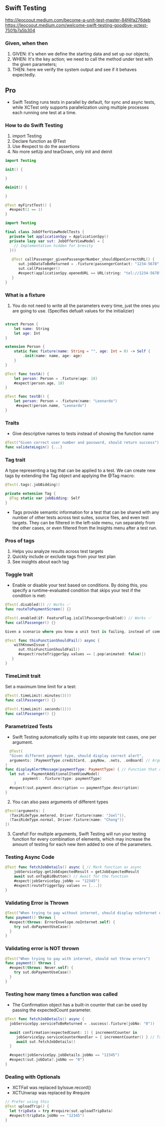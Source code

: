 ## Swift Testing

http://leocoout.medium.com/become-a-unit-test-master-84f4fa276deb
https://leocoout.medium.com/welcome-swift-testing-goodbye-xctest-7501b7a5b304

### Given, when then

1. GIVEN: it's when we define the starting data and set up our objects;
2. WHEN: It's the key action; we need to call the method under test with the given parameters;
3. THEN: here we verify the system output and see if it behaves expectedly.

## Pro
* Swift Testing runs tests in parallel by default, for sync and async tests, while XCTest only supports parallelization using multiple processes each running one test at a time.

### How to do Swift Testing
1. import Testing
2. Declare function as @Test
3. Use #expect to do the assertions
4. No more setUp and tearDown, only init and deinit

```swift 
import Testing

init() {

}

deinit() {

}

@Test myFirstTest() {
  #expect(1 == 1) 
}
   ```

```swift
import Testing

final class JobOfferViewModelTests {
  private let applicationSpy = ApplicationSpy()
  private lazy var sut: JobOfferViewModel = {
    // Implementation hidden for brevity
  }()
    
   @Test callPassenger_givenPassengerNumber_shouldOpenCorrectURL() {
      sut.jobDataToBeReturned = .fixture(passengerContact: "1234-5678")
      sut.callPassenger()
      #expect(applicationSpy.openedURL == URL(string: "tel://1234-5678"))
   }
}
```

### What is a fixture
 1. You do not need to write all the parameters every time, just the ones you are going to use. (Specifies defualt values for the initializier)

```swift

struct Person {
    let name: String
    let age: Int
}

extension Person {
    static func fixture(name: String = "", age: Int = 0) -> Self {
        .init(name: name, age: age)
    }
}

@Test func testA() {
    let person: Person = .fixture(age: 18)
    #expect(person.age, 18)
}

@Test func testB() {
    let person: Person = .fixture(name: "Leonardo")
     #expect(person.name, "Leonardo")
}

```

### Traits
* Give descriptive names to tests instead of showing the function name

```swift
@Test("Given correct user number and password, should return success")
func validateLogin() {...}
```

### Tag trait
A type representing a tag that can be applied to a test. We can create new tags by extending the Tag object and applying the @Tag macro:

```swift
@Test(.tags(.jobBidding))

private extension Tag {
  @Tag static var jobBidding: Self
}

```
* Tags provide semantic information for a test that can be shared with any number of other tests across test suites, source files, and even test targets. They can be filtered in the left-side menu, run separately from the other cases, or even filtered from the Insights menu after a test run.

### Pros of tags

1. Helps you analyze results across test targets
2. Quickly include or exclude tags from your test plan
3. See insights about each tag

### Toggle trait
* Enable or disable your test based on conditions. By doing this, you specify a runtime-evaluated condition that skips your test if the condition is met:

```swift
@Test(.disabled()) // Works ✅
func routeToPaymentScreen() {}

@Test(.enabled(if: FeatureFlag.isCallPassengerEnabled)) // Works ✅
func callPassenger() {}

Given a scenario where you know a unit test is failing, instead of commenting out or disabling using the .disabled() trait, prefer using the withKnownIssue.

@Test func thisFunctionShouldFail() async {
    withKnownIssue {
      sut.thisFunctionShouldFail()
      #expect(routeTriggerSpy.values == [.pop(animated: false)])
   }
}
 ```

### TimeLimit trait
Set a maximum time limit for a test:

```swift
@Test(.timeLimit(.minutes(3))) 
func callPassenger() {}

@Test(.timeLimit(.seconds(1))) 
func callPassenger() {}
```

### Parametrized Tests
* Swift Testing automatically splits it up into separate test cases, one per argument.

```swift
  @Test(
  "Given different payment type, should display correct alert",
  arguments: [PaymentType.creditCard, .payNow, .nets, .onBoard] // Arguments
)
func displayAlertMessage(paymentType: PaymentType) { // Function that receives the argument
  let sut = PaymentAdditionalItemViewModel(
        payment: .fixture(type: paymentType)
    )  
  #expect(sut.payment.description == paymentType.description)
}
```

2. You can also pass arguments of different types

```swift
@Test(arguments: [
  (TaxiRideType.metered, Driver.fixture(name: "Joel")),
  (TaxiRideType.normal, Driver.fixture(name: "Chong"))
])
```

3. Careful! For multiple arguments, Swift Testing will run your testing function for every combination of elements, which may increase the amount of testing for each new item added to one of the parameters.

### Testing Async Code

```swift
@Test func fetchJobDetails() async { // Mark function as async
    jobServiceSpy.getJobExpectedResult = getJobExpectedResult
    await sut.onTapBidButton() // Await for the function
    #expect(jobServiceSpy.jobNo == "12345")
    #expect(routeTriggerSpy.values == [...])
}
```

### Validating Error is Thrown

```swift
@Test("When trying to pay without internet, should display noInternet error") 
func payment() throws {
  #expect(throws: ErrorEnvelope.noInternet.self) {
    try sut.doPaymentUseCase()
  }       
}

```

### Validating error is NOT thrown

```swift
@Test("When trying to pay with internet, should not throw errors") 
func payment() throws {
  #expect(throws: Never.self) {
    try sut.doPaymentUseCase()
  }       
}
```

### Testing how many times a function was called
* The Confirmation object has a built-in counter that can be used by passing the expectedCount parameter.

```swift
@Test func fetchJobDetails() async {
  jobServiceSpy.serviceToBeReturned = .success(.fixture(jobNo: "0"))

  await confirmation(expectedCount: 1) { incrementCounter in
     jobServiceSpy.serviceCounterHandler = { incrementCounter() } // Trigger this counter every time the service is called 
     await sut.fetchJobDetails()
  }

  #expect(jobServiceSpy.jobDetails.jobNo == "12345")
  #expect(sut.jobData?.jobNo == "0")
}
```

### Dealing with Optionals

* XCTFail was replaced byIssue.record()
* XCTUnwrap was replaced by #require

```swift
// Prefer using this
@Test uploadTrip() { 
  let tripData = try #require(sut.uploadTripData)
  #expect(tripData.jobNo == "12345")
}
```
